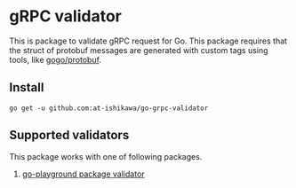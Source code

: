 # gRPC validator

This is package to validate gRPC request for Go.
This package requires that the struct of protobuf messages are generated with custom tags using tools, like [gogo/protobuf](https://github.com/gogo/protobuf).


## Install
```
go get -u github.com:at-ishikawa/go-grpc-validator
```


## Supported validators
This package works with one of following packages.

1. [go-playground package validator](https://github.com/go-playground/validator)
